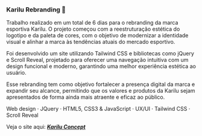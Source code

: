 ### Karilu Rebranding 💫

Trabalho realizado em um total de 6 dias para o rebranding da marca esportiva Karilu. O projeto começou com a reestruturação estética do logotipo e da paleta de cores, com o objetivo de modernizar a identidade visual e alinhar a marca às tendências atuais do mercado esportivo.

Foi desenvolvido um site utilizando Tailwind CSS e bibliotecas como jQuery e Scroll Reveal, projetado para oferecer uma navegação intuitiva com um design funcional e moderno, garantindo uma melhor experiência estética ao usuário.

Esse rebranding tem como objetivo fortalecer a presença digital da marca e expandir seu alcance, permitindo que os valores e produtos da Karilu sejam apresentados de forma ainda mais atraente e eficaz ao público.

Web design · JQuery · HTML5, CSS3 & JavaScript · UX/UI · Tailwind CSS · Scroll Reveal

Veja o site aqui: <a href="https://karilu-concept.vercel.app/#"><em><b>Karilu Concept</b></em></a>

